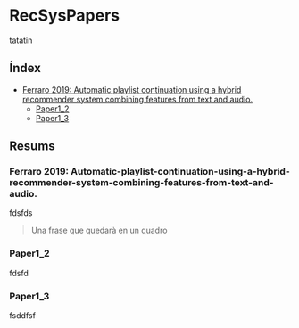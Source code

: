 # RecSysPapers

tatatin

## Índex

* [Ferraro 2019: Automatic playlist continuation using a hybrid recommender system combining features from text and audio.
](#Ferraro-2019:-Automatic-playlist-continuation-using-a-hybrid-recommender-system-combining-features-from-text-and-audio.)
  * [Paper1_2](#paper1_2)
  * [Paper1_3](#paper1_3)

## Resums

### Ferraro 2019: Automatic-playlist-continuation-using-a-hybrid-recommender-system-combining-features-from-text-and-audio.
fdsfds
> Una frase que quedarà en un quadro
### Paper1_2
fdsfd

### Paper1_3
fsddfsf
